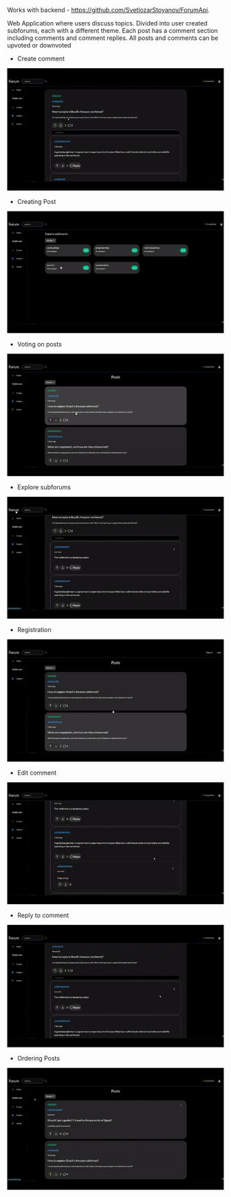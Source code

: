 Works with backend - https://github.com/SvetlozarStoyanov/ForumApi.

Web Application where users discuss topics. Divided into user created subforums, each with a different theme.
Each post has a comment section including comments and comment replies. All posts and comments can be upvoted or downvoted

- Create comment

![create-comment](https://github.com/SvetlozarStoyanov/ForumFrontend/blob/332293cc0015d0585a38bab01f247d5a4efd4ff7/documentation/Gifs/Create%20comment.gif)

- Creating Post

![create-post](https://github.com/SvetlozarStoyanov/ForumFrontend/blob/17f02d1c7a148cb1dc79182b1aa6ecb9150a8f83/documentation/Gifs/Create%20post.gif)

- Voting on posts

![voting](https://github.com/SvetlozarStoyanov/ForumFrontend/blob/332293cc0015d0585a38bab01f247d5a4efd4ff7/documentation/Gifs/Upvoting%20and%20downvoting.gif)

- Explore subforums

![explore-subforums](https://github.com/SvetlozarStoyanov/ForumFrontend/blob/17f02d1c7a148cb1dc79182b1aa6ecb9150a8f83/documentation/Gifs/Explore%20subforums.gif)

- Registration

![registration](https://github.com/SvetlozarStoyanov/ForumFrontend/blob/17f02d1c7a148cb1dc79182b1aa6ecb9150a8f83/documentation/Gifs/Registration.gif)

- Edit comment

![edit-comment](https://github.com/SvetlozarStoyanov/ForumFrontend/blob/17f02d1c7a148cb1dc79182b1aa6ecb9150a8f83/documentation/Gifs/Edit%20comment.gif)

- Reply to comment

![reply-comment](https://github.com/SvetlozarStoyanov/ForumFrontend/blob/332293cc0015d0585a38bab01f247d5a4efd4ff7/documentation/Gifs/Create%20comment%20reply.gif)

- Ordering Posts
  
![post-ordering](https://github.com/SvetlozarStoyanov/ForumFrontend/blob/332293cc0015d0585a38bab01f247d5a4efd4ff7/documentation/Gifs/Posts%20ordering.gif)


